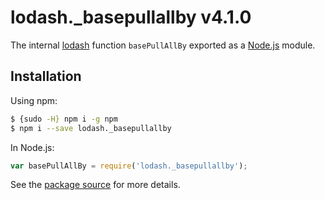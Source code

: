# lodash._basepullallby v4.1.0

The internal [lodash](https://lodash.com/) function `basePullAllBy` exported as a [Node.js](https://nodejs.org/) module.

## Installation

Using npm:
```bash
$ {sudo -H} npm i -g npm
$ npm i --save lodash._basepullallby
```

In Node.js:
```js
var basePullAllBy = require('lodash._basepullallby');
```

See the [package source](https://github.com/lodash/lodash/blob/4.1.0-npm-packages/lodash._basepullallby) for more details.
